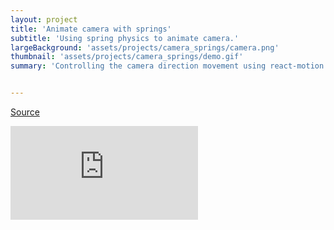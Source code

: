 ```yaml
---
layout: project
title: 'Animate camera with springs'
subtitle: 'Using spring physics to animate camera.'
largeBackground: 'assets/projects/camera_springs/camera.png'
thumbnail: 'assets/projects/camera_springs/demo.gif'
summary: 'Controlling the camera direction movement using react-motion. The scene was created using a-frame and react'


---
```


[Source](https://github.com/hugozap/react-aframe-demo1)
<iframe src="https://hugozap.neocities.org/x99/" frameborder="0"></iframe>

